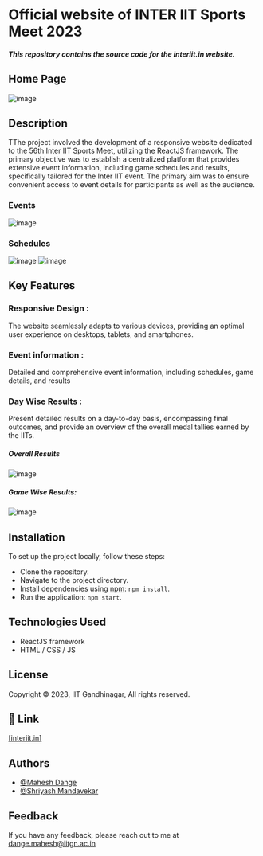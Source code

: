 # Official website of INTER IIT Sports Meet 2023

##### This repository contains the source code for the interiit.in website.

## Home Page
![image](https://github.com/123nxxp/Inter-IIT-sports/assets/105475941/a4dc02f3-191e-4b61-9a9d-e1599e9cf647)


## Description
TThe project involved the development of a responsive website dedicated to the 56th Inter IIT Sports Meet, utilizing the ReactJS framework. The primary objective was to establish a centralized platform that provides extensive event information, including game schedules and results, specifically tailored for the Inter IIT event. The primary aim was to ensure convenient access to event details for participants as well as the audience.

### Events
![image](https://github.com/123nxxp/Inter-IIT-sports/assets/105475941/71de3148-c81b-451f-a39a-e7087f425632)

### Schedules
![image](https://github.com/123nxxp/Inter-IIT-sports/assets/105475941/ba498add-ae3e-42dc-a3b3-1da1a8e3ba68)
![image](https://github.com/123nxxp/Inter-IIT-sports/assets/105475941/19c3fdb7-5979-4a75-96fd-017ac33e5a28)


## Key Features

### Responsive Design : 
The website seamlessly adapts to various devices, providing an optimal user experience on desktops, tablets, and smartphones.

### Event information :
Detailed and comprehensive event information, including schedules, game details, and results

### Day Wise Results :
Present detailed results on a day-to-day basis, encompassing final outcomes, and provide an overview of the overall medal tallies earned by the IITs.

##### Overall Results
![image](https://github.com/123nxxp/Inter-IIT-sports/assets/105475941/7a713748-2a3d-4f96-8438-4b4e308d2bb5)
##### Game Wise Results:
![image](https://github.com/123nxxp/Inter-IIT-sports/assets/105475941/f578a0f6-2ad4-4dc4-a554-e5fb7960d2b9)


## Installation
To set up the project locally, follow these steps:

- Clone the repository.
- Navigate to the project directory.
- Install dependencies using [npm](https://www.npmjs.com/): `npm install`.
- Run the application: `npm start`.


## Technologies Used

- ReactJS framework
- HTML / CSS / JS


## License

Copyright © 2023, IIT Gandhinagar, All rights reserved.

## 🔗 Link
[[interiit.in]](https://interiit.in/)



## Authors

- [@Mahesh Dange](https://github.com/123nxxp/)
- [@Shriyash Mandavekar](https://github.com/Shriyash1234)

## Feedback

If you have any feedback, please reach out to me at dange.mahesh@iitgn.ac.in



